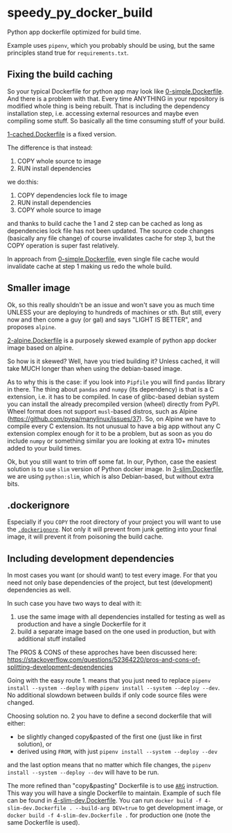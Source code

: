 # speedy_py_docker_build

Python app dockerfile optimized for build time.

Example uses `pipenv`, which you probably should be using, but the same principles stand true for `requirements.txt`.

## Fixing the build caching

So your typical Dockerfile for python app may look like [0-simple.Dockerfile](0-simple.Dockerfile).
And there is a problem with that. Every time ANYTHING in your repository is modified whole thing is being rebuilt.
That is including the dependency installation step, i.e. accessing external resources and maybe even compiling some stuff.
So basically all the time consuming stuff of your build.

[1-cached.Dockerfile](1-cached.Dockerfile) is a fixed version.

The difference is that instead:
1) COPY whole source to image
2) RUN install dependencies

we do:this: 
1) COPY dependencies lock file to image
2) RUN install dependencies 
3) COPY whole source to image

and thanks to build cache the 1 and 2 step can be cached as long as dependencies lock file has not been updated.
The source code changes (basically any file change) of course invalidates cache for step 3, but the COPY operation is super fast relatively.

In approach from [0-simple.Dockerfile](0-simple.Dockerfile), even single file cache would invalidate cache at step 1 making us redo the whole build.

## Smaller image

Ok, so this really shouldn't be an issue and won't save you as much time UNLESS your are deploying to hundreds of machines or sth.
But still, every now and then come a guy (or gal) and says "LIGHT IS BETTER", and proposes `alpine`.

[2-alpine.Dockerfile](2-alpine.Dockerfile) is a purposely skewed example of python app docker image based on alpine.

So how is it skewed?
Well, have you tried building it? Unless cached, it will take MUCH longer than when using the debian-based image.

As to why this is the case: if you look into `Pipfile` you will find `pandas` library in there.
The thing about `pandas` and `numpy` (its dependency) is that is a C extension, i.e. it has to be compiled.
In case of glibc-based debian system you can install the already precompiled version (wheel) directly from PyPI.
Wheel format does not support `musl`-based distros, such as Alpine (https://github.com/pypa/manylinux/issues/37).
So, on Alpine we have to compile every C extension.
Its not unusual to have a big app without any C extension complex enough for it to be a problem, but as soon as you do include `numpy` or something similar you are looking at extra 10+ minutes added to your build times.


Ok, but you still want to trim off some fat. In our, Python, case the easiest solution is to use `slim` version of Python docker image.
In [3-slim.Dockerfile](3-slim.Dockerfile), we are using `python:slim`, which is also Debian-based, but without extra bits.

## .dockerignore

Especially if you `COPY` the root directory of your project you will want to use the [`.dockerignore`](https://docs.docker.com/engine/reference/builder/#dockerignore-file).
Not only it will prevent from junk getting into your final image, it will prevent it from poisoning the build cache.

## Including development dependencies

In most cases you want (or should want) to test every image.
For that you need not only base dependencies of the project, but test (development) dependencies as well.

In such case you have two ways to deal with it:
1. use the same image with all dependencies installed for testing as well as production and have a single Dockerfile for it
2. build a separate image based on the one used in production, but with additional stuff installed

The PROS & CONS of these approches have been discussed here: https://stackoverflow.com/questions/52364220/pros-and-cons-of-splitting-development-dependencies

Going with the easy route 1. means that you just need to replace `pipenv install --system --deploy` with `pipenv install --system --deploy --dev`.
No additional slowdown between builds if only code source files were changed.

Choosing solution no. 2 you have to define a second dockerfile that will either:
 * be slightly changed copy&pasted of the first one (just like in first solution), or
 * derived using `FROM`, with just `pipenv install --system --deploy --dev`

and the last option means that no matter which file changes, the `pipenv install --system --deploy --dev` will have to be run.

The more refined than "copy&pasting" Dockerfile is to use [`ARG`](https://docs.docker.com/engine/reference/builder/#arg) instruction.
This way you will have a single Dockerfile to maintain.
Example of such file can be found in [4-slim-dev.Dockerfile](4-slim-dev.Dockerfile).
You can run `docker build -f 4-slim-dev.Dockerfile . --build-arg DEV=true` to get development image, or `docker build -f 4-slim-dev.Dockerfile .` for production one (note the same Dockerfile is used).
